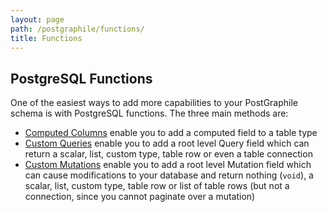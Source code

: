 ```yaml
---
layout: page
path: /postgraphile/functions/
title: Functions
---
```


## PostgreSQL Functions

One of the easiest ways to add more capabilities to your PostGraphile schema
is with PostgreSQL functions. The three main methods are:

* [Computed Columns](/postgraphile/computed-columns/) enable you to add a computed field to a table type
* [Custom Queries](/postgraphile/custom-queries/) enable you to add a root level Query field which can return a scalar, list, custom type, table row or even a table connection
* [Custom Mutations](/postgraphile/custom-mutations/) enable you to add a root level Mutation field which can cause modifications to your database and return nothing (`void`), a scalar, list, custom type, table row or list of table rows (but not a connection, since you cannot paginate over a mutation)
